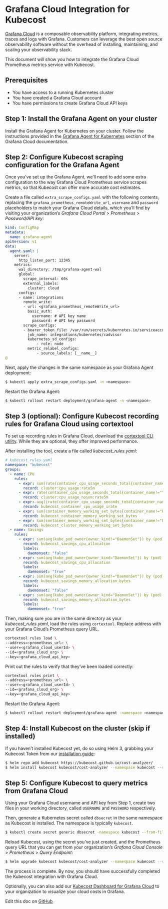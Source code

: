 Grafana Cloud Integration for Kubecost
===========================

[Grafana Cloud](https://grafana.com/products/cloud/) is a composable observability platform, integrating metrics, traces and logs with Grafana. Customers can leverage the best open source observability software without the overhead of installing, maintaining, and scaling your observability stack.

This document will show you how to integrate the Grafana Cloud Prometheus metrics service with Kubecost.

## Prerequisites

- You have access to a running Kubernetes cluster
- You have created a Grafana Cloud account
- You have permissions to create Grafana Cloud API keys

## Step 1: Install the Grafana Agent on your cluster

Install the Grafana Agent for Kubernetes on your cluster. Follow the instructions provided in the [Grafana Agent for Kubernetes](https://grafana.com/docs/grafana-cloud/kubernetes/agent-k8s/k8s_agent_metrics/) section of the Grafana Cloud documentation.

## Step 2: Configure Kubecost scraping configuration for the Grafana Agent

Once you’ve set up the Grafana Agent, we’ll need to add some extra configuration to the way Grafana Cloud Prometheus service scrapes metrics, so that Kubecost can offer more accurate cost estimates.

Create a file called `extra_scrape_configs.yaml` with the following contents, replacing the `grafana_prometheus_remoteWrite_url`, `username` and `password` placeholders to match your Grafana Cloud details, which you’ll find by visiting your organization’s *Grafana Cloud Portal* > *Prometheus* > *Password/API key*:

```yaml
kind: ConfigMap
metadata:
  name: grafana-agent
apiVersion: v1
data:
  agent.yaml: |
    server:
      http_listen_port: 12345
    metrics:
      wal_directory: /tmp/grafana-agent-wal
      global:
        scrape_interval: 60s
        external_labels:
          cluster: cloud
      configs:
      - name: integrations
        remote_write:
        - url: <grafana_prometheus_remoteWrite_url>
          basic_auth:
            username: # API key name
            password: # API key password
        scrape_configs:
        - bearer_token_file: /var/run/secrets/kubernetes.io/serviceaccount/token
          job_name: integrations/kubernetes/cadvisor
          kubernetes_sd_configs:
              - role: node
          metric_relabel_configs:
              - source_labels: [__name__]
@
```

Next, apply the changes in the same namespace as your Grafana Agent deployment:

```sh
$ kubectl apply extra_scrape_configs.yaml -n <namespace>
```

Restart the Grafana Agent:

```sh
$ kubectl rollout restart deployment/grafana-agent -n <namespace>
```

## Step 3 (optional): Configure Kubecost recording rules for Grafana Cloud using cortextool

To set up recording rules in Grafana Cloud, download the [cortextool CLI utility](https://github.com/grafana/cortex-tools). While they are optional, they offer improved performance.

After installing the tool, create a file called _kubecost_rules.yaml_:

```yaml
# kubecost_rules.yaml
namespace: "kubecost"
groups:
  - name: CPU
    rules:
      - expr: sum(rate(container_cpu_usage_seconds_total{container_name!=""}[5m]))
        record: cluster:cpu_usage:rate5m
      - expr: rate(container_cpu_usage_seconds_total{container_name!=""}[5m])
        record: cluster:cpu_usage_nosum:rate5m
      - expr: avg(irate(container_cpu_usage_seconds_total{container_name!="POD", container_name!=""}[5m])) by (container_name,pod_name,namespace)
        record: kubecost_container_cpu_usage_irate
      - expr: sum(container_memory_working_set_bytes{container_name!="POD",container_name!=""}) by (container_name,pod_name,namespace)
        record: kubecost_container_memory_working_set_bytes
      - expr: sum(container_memory_working_set_bytes{container_name!="POD",container_name!=""})
        record: kubecost_cluster_memory_working_set_bytes
  - name: Savings
    rules:
      - expr: sum(avg(kube_pod_owner{owner_kind!="DaemonSet"}) by (pod) * sum(container_cpu_allocation) by (pod))
        record: kubecost_savings_cpu_allocation
        labels:
          daemonset: "false"
      - expr: sum(avg(kube_pod_owner{owner_kind="DaemonSet"}) by (pod) * sum(container_cpu_allocation) by (pod)) / sum(kube_node_info)
        record: kubecost_savings_cpu_allocation
        labels:
          daemonset: "true"
      - expr: sum(avg(kube_pod_owner{owner_kind!="DaemonSet"}) by (pod) * sum(container_memory_allocation_bytes) by (pod))
        record: kubecost_savings_memory_allocation_bytes
        labels:
          daemonset: "false"
      - expr: sum(avg(kube_pod_owner{owner_kind="DaemonSet"}) by (pod) * sum(container_memory_allocation_bytes) by (pod)) / sum(kube_node_info)
        record: kubecost_savings_memory_allocation_bytes
        labels:
          daemonset: "true"
```

Then, making sure you are in the same directory as your _kubecost_rules.yaml_, load the rules using `cortextool`. Replace address with your Grafana Cloud’s Prometheus query URL.

```sh
cortextool rules load \
--address=<prometheus_url> \
--user=<grafana_cloud_userId> \
--id=<grafana_cloud_org> \
--key=<grafana_cloud_api_key>
```

Print out the rules to verify that they’ve been loaded correctly:

```sh
cortextool rules print \
--address=<prometheus_url> \
--user=<grafana_cloud_userId> \
--id=<grafana_cloud_org> \
--key=<grafana_cloud_api_key>
```

Restart the Grafana Agent:

```sh
$ kubectl rollout restart deployment/grafana-agent -namespace <namespace>
```

## Step 4: Install Kubecost on the cluster (skip if installed)

If you haven’t installed Kubecost yet, do so using Helm 3, grabbing your Kubecost Token from our [installation guide](https://kubecost.com/install):

```sh
$ helm repo add kubecost https://kubecost.github.io/cost-analyzer/
$ helm install kubecost kubecost/cost-analyzer --namespace kubecost --set kubecostToken=<token>
```

## Step 5: Configure Kubecost to query metrics from Grafana Cloud

Using your Grafana Cloud username and API key from Step 1, create two files in your working directory, called `USERNAME` and `PASSWORD` respectively.

Then, generate a Kubernetes secret called `dbsecret` in the same namespace as Kubecost is installed. The namespace is typically `kubecost`.

```sh
$ kubectl create secret generic dbsecret -namespace kubecost --from-file=USERNAME --from-file=PASSWORD
```

Reload Kubecost, using the secret you’ve just created, and the Prometheus query URL that you can get from your organization’s *Grafana Cloud Console* > *Prometheus* > *Query Endpoint*:

```sh
$ helm upgrade kubecost kubecost/cost-analyzer --namespace kubecost --set global.prometheus.fqdn=<grafana_prometheus_query_url> --set global.prometheus.enabled=false --set global.prometheus.queryServiceBasicAuthSecretName=dbsecret
```

The process is complete. By now, you should have successfully completed the Kubecost integration with Grafana Cloud.

Optionally, you can also add our [Kubecost Dashboard for Grafana Cloud](https://grafana.com/grafana/dashboards/15714) to your organization to visualize your cloud costs in Grafana.

Edit this doc on [GitHub](https://github.com/kubecost/docs/blob/main/grafana-cloud-integration.md)

<!--- {"article":"5699967551639","section":"4402815636375","permissiongroup":"1500001277122"} --->

